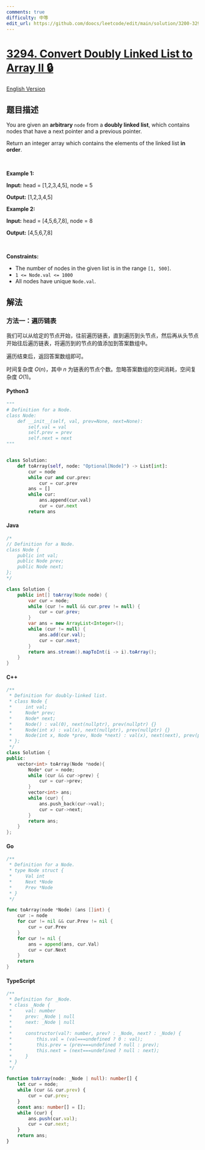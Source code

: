 ```yaml
---
comments: true
difficulty: 中等
edit_url: https://github.com/doocs/leetcode/edit/main/solution/3200-3299/3294.Convert%20Doubly%20Linked%20List%20to%20Array%20II/README.md
---
```


<!-- problem:start -->

# [3294. Convert Doubly Linked List to Array II 🔒](https://leetcode.cn/problems/convert-doubly-linked-list-to-array-ii)

[English Version](/solution/3200-3299/3294.Convert%20Doubly%20Linked%20List%20to%20Array%20II/README_EN.md)

## 题目描述

<!-- description:start -->

<p>You are given an <strong>arbitrary</strong> <code>node</code> from a <strong>doubly linked list</strong>, which contains nodes that have a next pointer and a previous pointer.</p>

<p>Return an integer array which contains the elements of the linked list <strong>in order</strong>.</p>

<p>&nbsp;</p>
<p><strong class="example">Example 1:</strong></p>

<div class="example-block">
<p><strong>Input:</strong> <span class="example-io">head = [1,2,3,4,5], node = 5</span></p>

<p><strong>Output:</strong> <span class="example-io">[1,2,3,4,5]</span></p>
</div>

<p><strong class="example">Example 2:</strong></p>

<div class="example-block">
<p><strong>Input:</strong> <span class="example-io">head = [4,5,6,7,8], node = 8</span></p>

<p><strong>Output:</strong> <span class="example-io">[4,5,6,7,8]</span></p>
</div>

<p>&nbsp;</p>
<p><strong>Constraints:</strong></p>

<ul>
	<li>The number of nodes in the given list is in the range <code>[1, 500]</code>.</li>
	<li><code>1 &lt;= Node.val &lt;= 1000</code></li>
	<li>All nodes have unique <code>Node.val</code>.</li>
</ul>

<!-- description:end -->

## 解法

<!-- solution:start -->

### 方法一：遍历链表

我们可以从给定的节点开始，往前遍历链表，直到遍历到头节点，然后再从头节点开始往后遍历链表，将遍历到的节点的值添加到答案数组中。

遍历结束后，返回答案数组即可。

时间复杂度 $O(n)$，其中 $n$ 为链表的节点个数。忽略答案数组的空间消耗，空间复杂度 $O(1)$。

<!-- tabs:start -->

#### Python3

```python
"""
# Definition for a Node.
class Node:
    def __init__(self, val, prev=None, next=None):
        self.val = val
        self.prev = prev
        self.next = next
"""


class Solution:
    def toArray(self, node: "Optional[Node]") -> List[int]:
        cur = node
        while cur and cur.prev:
            cur = cur.prev
        ans = []
        while cur:
            ans.append(cur.val)
            cur = cur.next
        return ans
```

#### Java

```java
/*
// Definition for a Node.
class Node {
    public int val;
    public Node prev;
    public Node next;
};
*/

class Solution {
    public int[] toArray(Node node) {
        var cur = node;
        while (cur != null && cur.prev != null) {
            cur = cur.prev;
        }
        var ans = new ArrayList<Integer>();
        while (cur != null) {
            ans.add(cur.val);
            cur = cur.next;
        }
        return ans.stream().mapToInt(i -> i).toArray();
    }
}
```

#### C++

```cpp
/**
 * Definition for doubly-linked list.
 * class Node {
 *     int val;
 *     Node* prev;
 *     Node* next;
 *     Node() : val(0), next(nullptr), prev(nullptr) {}
 *     Node(int x) : val(x), next(nullptr), prev(nullptr) {}
 *     Node(int x, Node *prev, Node *next) : val(x), next(next), prev(prev) {}
 * };
 */
class Solution {
public:
	vector<int> toArray(Node *node){
        Node* cur = node;
        while (cur && cur->prev) {
            cur = cur->prev;
        }
        vector<int> ans;
        while (cur) {
            ans.push_back(cur->val);
            cur = cur->next;
        }
        return ans;
    }
};
```

#### Go

```go
/**
 * Definition for a Node.
 * type Node struct {
 *     Val int
 *     Next *Node
 *     Prev *Node
 * }
 */

func toArray(node *Node) (ans []int) {
	cur := node
	for cur != nil && cur.Prev != nil {
		cur = cur.Prev
	}
	for cur != nil {
		ans = append(ans, cur.Val)
		cur = cur.Next
	}
	return
}
```

#### TypeScript

```ts
/**
 * Definition for _Node.
 * class _Node {
 *     val: number
 *     prev: _Node | null
 *     next: _Node | null
 *
 *     constructor(val?: number, prev? : _Node, next? : _Node) {
 *         this.val = (val===undefined ? 0 : val);
 *         this.prev = (prev===undefined ? null : prev);
 *         this.next = (next===undefined ? null : next);
 *     }
 * }
 */

function toArray(node: _Node | null): number[] {
    let cur = node;
    while (cur && cur.prev) {
        cur = cur.prev;
    }
    const ans: number[] = [];
    while (cur) {
        ans.push(cur.val);
        cur = cur.next;
    }
    return ans;
}
```

<!-- tabs:end -->

<!-- solution:end -->

<!-- problem:end -->
